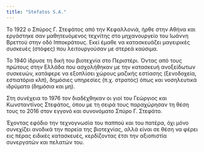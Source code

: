 ```yaml
---
title: "Stefatos S.A."
---
```

Το 1922 ο Σπύρος Γ. Στεφάτος από την Κεφαλλονιά, ήρθε στην Αθήνα και εργάστηκε σαν μαθητευόμενος τεχνίτης στο μηχανουργείο του Ιωάννη Βρεττού στην οδό Ιπποκράτους. Εκεί έμαθε να κατασκευάζει μαγειρικές συσκευές (στόφες) που λειτουργούσαν με στερεά καύσιμα.

Το 1940 ίδρυσε τη δική του βιοτεχνία στο Περιστέρι. Όντας από τους πρώτους στην Ελλάδα που ασχολήθηκαν με την κατασκευή ανοξείδωτων συσκευών, κατάφερε να εξοπλίσει χώρους μαζικής εστίασης (ξενοδοχεία, εστιατόρια κλπ), δημόσιες υπηρεσίες (π.χ. στρατός) όπως και νοσηλευτικά ιδρύματα (δημόσια και μη).

Στη συνέχεια το 1976 τον διαδέχθηκαν οι γιοί του Γεώργιος και Κωνσταντίνος Στεφάτος, όπου με τη σειρά τους παραχώρησαν τη θέση τους το 2016 στον εγγονό και συνονόματο Σπύρο Γ. Στεφάτο.

Έχοντας εφόδιο την τεχνογνωσία του παππού και του πατέρα, όχι μόνο συνεχίζει ανοδικά την πορεία της βιοτεχνίας, αλλά είναι σε θέση να φέρει εις πέρας ειδικές κατασκευές, κερδίζοντας έτσι την αξιοπιστία συνεργατών και πελατών του.
